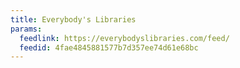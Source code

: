 ```yaml
---
title: Everybody's Libraries
params:
  feedlink: https://everybodyslibraries.com/feed/
  feedid: 4fae4845881577b7d357ee74d61e68bc
---
```


